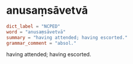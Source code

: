 # anusaṃsāvetvā

``` toml
dict_label = "NCPED"
word = "anusaṃsāvetvā"
summary = "having attended; having escorted."
grammar_comment = "absol."
```

having attended; having escorted.

